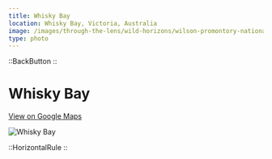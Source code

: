 ```yaml
---
title: Whisky Bay
location: Whisky Bay, Victoria, Australia
image: /images/through-the-lens/wild-horizons/wilson-promontory-national-park-whisky-bay.jpg
type: photo
---
```


::BackButton
::

# Whisky Bay

<a href="https://www.google.com/maps/search/?api=1&query=Whisky+Bay,+Victoria,+Australia" target="_blank" rel="noopener noreferrer">View on Google Maps</a>

![Whisky Bay](/images/through-the-lens/wild-horizons/wilson-promontory-national-park-whisky-bay.jpg)

<div class="mb-8"></div>

::HorizontalRule
::
